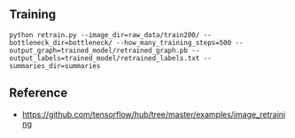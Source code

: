 
## Training

```
python retrain.py --image_dir=raw_data/train200/ --bottleneck_dir=bottleneck/ --how_many_training_steps=500 --output_graph=trained_model/retrained_graph.pb --output_labels=trained_model/retrained_labels.txt --summaries_dir=summaries
```

## Reference

- https://github.com/tensorflow/hub/tree/master/examples/image_retraining
